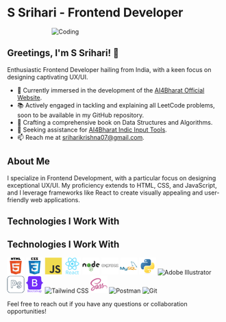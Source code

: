 # S Srihari - Frontend Developer

<img align="right" alt="Coding" width="400" src="https://camo.githubusercontent.com/2361e682f29dd5165f3a6ee20019ec078041b1577d3280af7c86e53178cdf5da/68747470733a2f2f616d70726f6e2e65752f77702d636f6e74656e742f75706c6f6164732f323031392f30312f636f64652d646576656c6f7065722e676966">

<br>

## Greetings, I'm S Srihari! 👋

Enthusiastic Frontend Developer hailing from India, with a keen focus on designing captivating UX/UI.

- 🔭 Currently immersed in the development of the [AI4Bharat Official Website](https://ai4bharat.iitm.ac.in/).
- 📚 Actively engaged in tackling and explaining all LeetCode problems, soon to be available in my GitHub repository.
- 📘 Crafting a comprehensive book on Data Structures and Algorithms.
- 🤝 Seeking assistance for [AI4Bharat Indic Input Tools](https://chromewebstore.google.com/detail/input-tools-by-ai4bharat/lofelgaafdbdikholfnckfgigjklghik).
- 📫 Reach me at [sriharikrishna07@gmail.com](mailto:sriharikrishna07@gmail.com).

## About Me

I specialize in Frontend Development, with a particular focus on designing exceptional UX/UI. My proficiency extends to HTML, CSS, and JavaScript, and I leverage frameworks like React to create visually appealing and user-friendly web applications.

## Technologies I Work With

## Technologies I Work With

<p align="left">
  <img src="https://raw.githubusercontent.com/devicons/devicon/master/icons/html5/html5-original-wordmark.svg" alt="HTML5" width="40" height="40"/>
  <img src="https://raw.githubusercontent.com/devicons/devicon/master/icons/css3/css3-original-wordmark.svg" alt="CSS3" width="40" height="40"/>
  <img src="https://raw.githubusercontent.com/devicons/devicon/master/icons/javascript/javascript-original.svg" alt="JavaScript" width="40" height="40"/>
  <img src="https://raw.githubusercontent.com/devicons/devicon/master/icons/react/react-original-wordmark.svg" alt="React" width="40" height="40"/>
  <img src="https://raw.githubusercontent.com/devicons/devicon/master/icons/nodejs/nodejs-original-wordmark.svg" alt="Node.js" width="40" height="40"/>
  <img src="https://raw.githubusercontent.com/devicons/devicon/master/icons/express/express-original-wordmark.svg" alt="Express.js" width="40" height="40"/>
  <img src="https://raw.githubusercontent.com/devicons/devicon/master/icons/mysql/mysql-original-wordmark.svg" alt="MySQL" width="40" height="40"/>
  <img src="https://raw.githubusercontent.com/devicons/devicon/master/icons/python/python-original.svg" alt="Python" width="40" height="40"/>
  <img src="https://www.vectorlogo.zone/logos/adobe_illustrator/adobe_illustrator-icon.svg" alt="Adobe Illustrator" width="40" height="40"/>
  <img src="https://raw.githubusercontent.com/devicons/devicon/master/icons/photoshop/photoshop-line.svg" alt="Adobe Photoshop" width="40" height="40"/>
  <img src="https://raw.githubusercontent.com/devicons/devicon/master/icons/bootstrap/bootstrap-plain-wordmark.svg" alt="Bootstrap" width="40" height="40"/>
  <img src="https://www.vectorlogo.zone/logos/tailwindcss/tailwindcss-icon.svg" alt="Tailwind CSS" width="40" height="40"/>
  <img src="https://raw.githubusercontent.com/devicons/devicon/master/icons/sass/sass-original.svg" alt="Sass" width="40" height="40"/>
  <img src="https://www.vectorlogo.zone/logos/getpostman/getpostman-icon.svg" alt="Postman" width="40" height="40"/>
  <img src="https://www.vectorlogo.zone/logos/git-scm/git-scm-icon.svg" alt="Git" width="40" height="40"/>
</p>

Feel free to reach out if you have any questions or collaboration opportunities!

